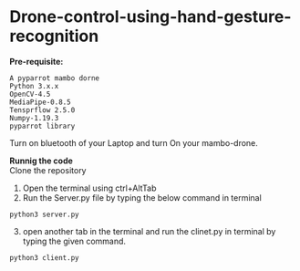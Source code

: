 # Drone-control-using-hand-gesture-recognition
**Pre-requisite:**<br/>
```
A pyparrot mambo dorne
Python 3.x.x
OpenCV-4.5
MediaPipe-0.8.5
Tensprflow 2.5.0
Numpy-1.19.3
pyparrot library
```


Turn on bluetooth of your Laptop and  turn On your mambo-drone.

**Runnig the code**<br/>
Clone the repository
1. Open the terminal using ctrl+AltTab<br/>
2. Run the Server.py file by typing the below command in terminal<br/>
```
python3 server.py
```
3. open another tab in the terminal and run the clinet.py in terminal by typing the given command.<br/>
 ```
 python3 client.py
 ```
 
